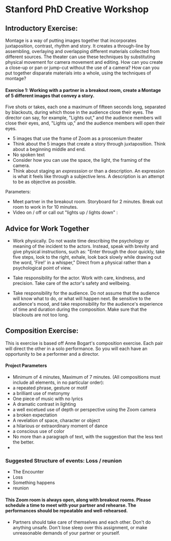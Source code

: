 
# Stanford PhD Creative Workshop



## Introductory Exercise:

Montage is a way of putting images together that incorporates juxtaposition, contrast, rhythm and story. It creates a through-line by assembling, overlaying and overlapping different materials collected from different sources.
The theater can use these techniques by substituting physical movement for camera movement and editing. How can you create a close-up or pan or jump-cut without the use of a camera? How can you put together disparate materials into a whole, using the techniques of montage? 

#### Exercise 1: Working with a partner in a breakout room, create a Montage of 5 different images that convey a story.
Five shots or takes, each one a maximum of fifteen seconds long, separated by blackouts, during which those in the audience close their eyes. The director can say, for example, "Lights out," and the audience members will close their eyes, and, "Lights up," and the audience members will open their eyes.
- 5 images that use the frame of Zoom as a proscenium theater
- Think about the 5 images that create a story through juxtaposition. Think about a beginning middle and end. 
- No spoken text
- Consider how you can use the space, the light, the framing of the camera.
- Think about staging an *expresssion* or  than a description. An expression is what it feels like through a subjective lens. A description is an attempt to be as objective as possible.

Parameters:
- Meet partner in the breakout room. Storyboard for 2 minutes. Break out room to work in for 10 minutes.
- Video on / off or call out "lights up / lights down" : 

## Advice for Work Together
- Work physically. Do not waste time describing the psychology or meaning of the incident to the actors. Instead, speak with brevity and give physical instructions, such as: "Enter through the door quickly, take five steps, look to the right, exhale, look back slowly while drawing out the word, 'Fire!' in a whisper," Direct from a physical rather than a psychological point of view. 

- Take responsibility for the actor. Work with care, kindness, and precision. Take care of the actor's safety and wellbeing.
- Take responsibility for the audience. Do not assume that the audience will know what to do, or what will happen next. Be sensitive to the audience's mood, and take responsibility for the audience's experience of time and duration during the composition. Make sure that the blackouts are not too long. 



## Composition Exercise:

This is exercise is based off Anne Bogart's composition exercise. Each pair will direct the other in a solo performance. So you will each have an opportunity to be a performer and a director. 

#### Project Parameters 
- Minimum of 4 minutes, Maximum of 7 minutes. 
(All compositions must include all elements, in no particular order):
- a repeated phrase, gesture or motif
- a brilliant use of metonymy
- One piece of music with no lyrics
- A dramatic contrast in lighting
- a well excetued use of depth or perspective using the Zoom camera
- a broken expectation
- A revelation of space, character or object
- a hilarious or extraordinary moment of dance
- a conscious use of color
- No more than a paragraph of text, with the suggestion that the less text the better.
- 

### Suggested Structure of events: Loss / reunion
- The Encounter
- Loss
- Something happens
- reunion

#### This Zoom room is always open, along with breakout rooms. Please schedule a time to meet with your partner and rehearse. The performances should be repeatable and well-rehearsed. 
- Partners should take care of themselves and each other. Don't do anything unsafe. Don't lose sleep over this assignment, or make unreasonable demands of your partner or yourself. 
